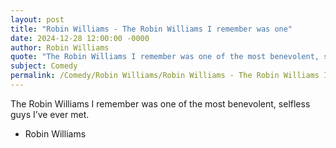 ```yaml
---
layout: post
title: "Robin Williams - The Robin Williams I remember was one"
date: 2024-12-28 12:00:00 -0000
author: Robin Williams
quote: "The Robin Williams I remember was one of the most benevolent, selfless guys I’ve ever met."
subject: Comedy
permalink: /Comedy/Robin Williams/Robin Williams - The Robin Williams I remember was one
---
```


The Robin Williams I remember was one of the most benevolent, selfless guys I’ve ever met.

- Robin Williams
